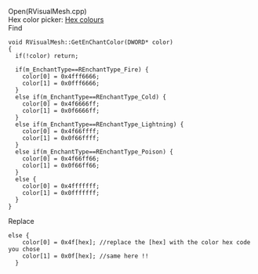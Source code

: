 Open(RVisualMesh.cpp) <br>
Hex color picker: [Hex colours](https://htmlcolorcodes.com/color-picker/) <br>
Find <br>

    void RVisualMesh::GetEnChantColor(DWORD* color)
    {
      if(!color) return;

      if(m_EnchantType==REnchantType_Fire) {
        color[0] = 0x4fff6666;
        color[1] = 0x0fff6666;
      }
      else if(m_EnchantType==REnchantType_Cold) {
        color[0] = 0x4f6666ff;
        color[1] = 0x0f6666ff;
      }
      else if(m_EnchantType==REnchantType_Lightning) {
        color[0] = 0x4f66ffff;
        color[1] = 0x0f66ffff;
      }
      else if(m_EnchantType==REnchantType_Poison) {
        color[0] = 0x4f66ff66;
        color[1] = 0x0f66ff66;
      }
      else {
        color[0] = 0x4fffffff;
        color[1] = 0x0fffffff;
      }
    }

Replace <br>

    else {
        color[0] = 0x4f[hex]; //replace the [hex] with the color hex code you chose
        color[1] = 0x0f[hex]; //same here !!
      }


